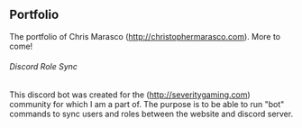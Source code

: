 ## Portfolio

The portfolio of Chris Marasco (http://christophermarasco.com).  More to come!

######  Discord Role Sync

This discord bot was created for the (http://severitygaming.com) community for which I am a part of. The purpose is to be able to run "bot" commands to sync users and roles between the website and discord server.

